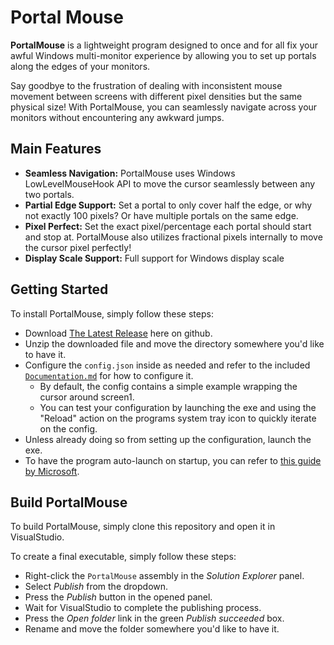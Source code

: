# Portal Mouse
**PortalMouse** is a lightweight program designed to once and for all fix your awful Windows multi-monitor experience by allowing you to set up portals along the edges of your monitors.

Say goodbye to the frustration of dealing with inconsistent mouse movement between screens with different pixel densities but the same physical size!
With PortalMouse, you can seamlessly navigate across your monitors without encountering any awkward jumps.

## Main Features
- **Seamless Navigation:** PortalMouse uses Windows LowLevelMouseHook API to move the cursor seamlessly between any two portals.
- **Partial Edge Support:** Set a portal to only cover half the edge, or why not exactly 100 pixels? Or have multiple portals on the same edge.
- **Pixel Perfect:** Set the exact pixel/percentage each portal should start and stop at. PortalMouse also utilizes fractional pixels internally to move the cursor pixel perfectly!
- **Display Scale Support:** Full support for Windows display scale

## Getting Started
To install PortalMouse, simply follow these steps:

- Download [The Latest Release](releases/latest) here on github.
- Unzip the downloaded file and move the directory somewhere you'd like to have it.
- Configure the `config.json` inside as needed and refer to the included [`Documentation.md`](PortalMouse/Documentation.md) for how to configure it.
  - By default, the config contains a simple example wrapping the cursor around screen1.
  - You can test your configuration by launching the exe and using the "Reload" action on the programs system tray icon to quickly iterate on the config.
- Unless already doing so from setting up the configuration, launch the exe.
- To have the program auto-launch on startup, you can refer to [this guide by Microsoft](https://support.microsoft.com/en-us/windows/add-an-app-to-run-automatically-at-startup-in-windows-10-150da165-dcd9-7230-517b-cf3c295d89dd).

## Build PortalMouse
To build PortalMouse, simply clone this repository and open it in VisualStudio.

To create a final executable, simply follow these steps:
- Right-click the `PortalMouse` assembly in the *Solution Explorer* panel.
- Select *Publish* from the dropdown.
- Press the *Publish* button in the opened panel.
- Wait for VisualStudio to complete the publishing process.
- Press the *Open folder* link in the green *Publish succeeded* box.
- Rename and move the folder somewhere you'd like to have it.
